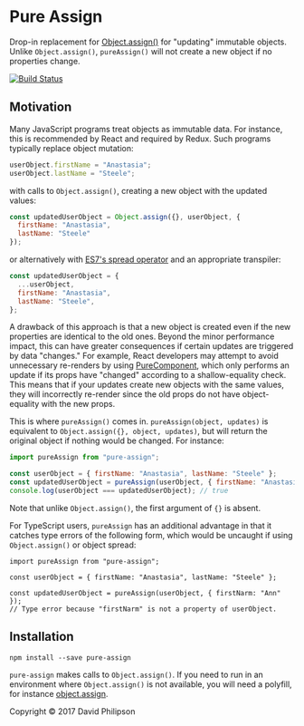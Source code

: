 # Pure Assign

Drop-in replacement for
[Object.assign()](https://developer.mozilla.org/en-US/docs/Web/JavaScript/Reference/Global_Objects/Object/assign)
for "updating" immutable objects. Unlike `Object.assign()`, `pureAssign()` will not create a new
object if no properties change.

[![Build Status](https://travis-ci.org/dphilipson/pure-assign.svg?branch=master)](https://travis-ci.org/dphilipson/pure-assign)

## Motivation

Many JavaScript programs treat objects as immutable data. For instance, this is recommended by
React and required by Redux. Such programs typically replace object mutation:
``` javascript
userObject.firstName = "Anastasia";
userObject.lastName = "Steele";
```
with calls to `Object.assign()`, creating a new object with the updated values:
``` javascript
const updatedUserObject = Object.assign({}, userObject, {
  firstName: "Anastasia",
  lastName: "Steele"
});
```
or alternatively with [ES7's spread operator](https://github.com/sebmarkbage/ecmascript-rest-spread)
and an appropriate transpiler:
``` javascript
const updatedUserObject = {
  ...userObject,
  firstName: "Anastasia",
  lastName: "Steele",
};
```
A drawback of this approach is that a new object is created even if the new properties are identical
to the old ones. Beyond the minor performance impact, this can have greater consequences if certain
updates are triggered by data "changes." For example, React developers may attempt to avoid
unnecessary re-renders by using
[PureComponent](https://facebook.github.io/react/docs/react-api.html#react.purecomponent), which
only performs an update if its props have "changed" according to a shallow-equality check. This means
that if your updates create new objects with the same values, they will incorrectly re-render since
the old props do not have object-equality with the new props.

This is where `pureAssign()` comes in. `pureAssign(object, updates)` is equivalent to
`Object.assign({}, object, updates)`, but will return the original object if nothing would be
changed. For instance:
``` javascript
import pureAssign from "pure-assign";

const userObject = { firstName: "Anastasia", lastName: "Steele" };
const updatedUserObject = pureAssign(userObject, { firstName: "Anastasia" });
console.log(userObject === updatedUserObject); // true
```
Note that unlike `Object.assign()`, the first argument of `{}` is absent.

For TypeScript users, `pureAssign` has an additional advantage in that it catches type errors
of the following form, which would be uncaught if using `Object.assign()` or object spread:
```
import pureAssign from "pure-assign";

const userObject = { firstName: "Anastasia", lastName: "Steele" };

const updatedUserObject = pureAssign(userObject, { firstNarm: "Ann" });
// Type error because "firstNarm" is not a property of userObject.
```

## Installation

```
npm install --save pure-assign
```
`pure-assign` makes calls to `Object.assign()`. If you need to run in an environment where
`Object.assign()` is not available, you will need a polyfill, for instance
[object.assign](https://github.com/ljharb/object.assign).

Copyright © 2017 David Philipson
